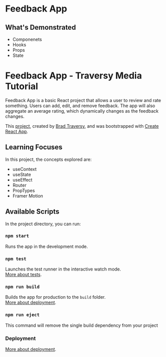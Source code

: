 # Feedback App

## What's Demonstrated
- Componenets
- Hooks
- Props
- State
# Feedback App - Traversy Media Tutorial

Feedback App is a basic React project that allows a user to review and rate something. Users can add, edit, and remove feedback. The app will also aggregate an average rating, which dynamically changes as the feedback changes.

This [project](https://github.com/bradtraversy/feedback-app), created by [Brad Traversy](https://github.com/bradtraversy), and was bootstrapped with [Create React App](https://github.com/facebook/create-react-app).

## Learning Focuses

In this project, the concepts explored are:
 - useContext
 - useState
 - useEffect
 - Router
 - PropTypes
 - Framer Motion

## Available Scripts

In the project directory, you can run:

### `npm start`

Runs the app in the development mode.

### `npm test`

Launches the test runner in the interactive watch mode.\
[More about tests](https://facebook.github.io/create-react-app/docs/running-tests).

### `npm run build`

Builds the app for production to the `build` folder.\
[More about deployment](https://facebook.github.io/create-react-app/docs/deployment).

### `npm run eject`

This command will remove the single build dependency from your project

### Deployment

[More about deployment](https://facebook.github.io/create-react-app/docs/deployment).